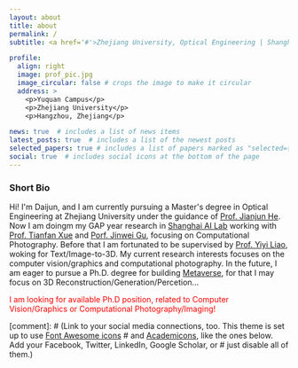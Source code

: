 ```yaml
---
layout: about
title: about
permalink: /
subtitle: <a href='#'>Zhejiang University, Optical Engineering | Shanghai AI Lab, OpenImaging Lab</a>.

profile:
  align: right
  image: prof_pic.jpg
  image_circular: false # crops the image to make it circular
  address: >
    <p>Yuquan Campus</p>
    <p>Zhejiang University</p>
    <p>Hangzhou, Zhejiang</p>

news: true  # includes a list of news items
latest_posts: true  # includes a list of the newest posts
selected_papers: true # includes a list of papers marked as "selected={true}"
social: true  # includes social icons at the bottom of the page
---
```


### Short Bio
Hi! I'm Daijun, and I am currently pursuing a Master's degree in Optical Engineering at Zhejiang University under the guidance of [Prof. Jianjun He](https://mypage.zju.edu.cn/JianjunHe#0). Now I am doingm my GAP year research in [Shanghai AI Lab](https://www.shlab.org.cn/) working with [Prof. Tianfan Xue](https://tianfan.info/) and [Porf. Jinwei Gu](https://www.gujinwei.org/), focusing on Computational Photography. Before that I am fortunated to be supervised by [Prof. Yiyi Liao](https://yiyiliao.github.io/), woking for Text/Image-to-3D. My current research interests focuses on the computer vision/graphics and computational photography. In the future, I am eager to pursue a Ph.D. degree for building [Metaverse](https://en.wikipedia.org/wiki/Metaverse#:~:text=The%20metaverse%20is%20a%20loosely,on%20social%20and%20economic%20connection.), for that I may focus on 3D Reconstruction/Generation/Percetion... 

<span style="color:red">I am looking for available Ph.D position, related to Computer Vision/Graphics or Computational Photography/Imaging!</span>

[comment]: # (Link to your social media connections, too. This theme is set up to use [Font Awesome icons](http://fortawesome.github.io/Font-Awesome/) # and [Academicons](https://jpswalsh.github.io/academicons/), like the ones below. Add your Facebook, Twitter, LinkedIn, Google Scholar, or # just disable all of them.)
